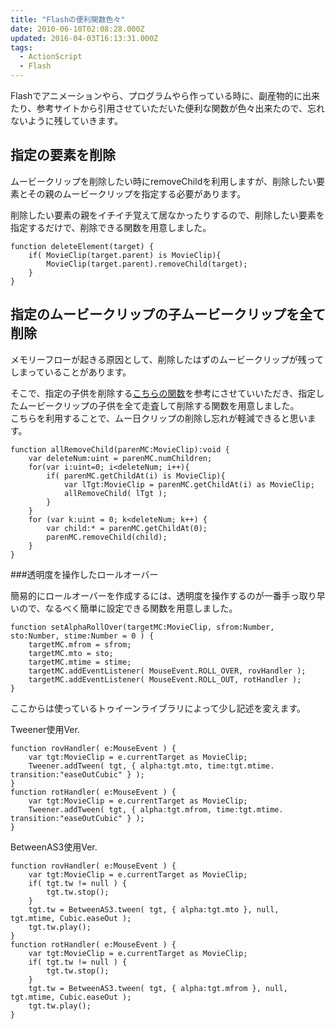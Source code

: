 ```yaml
---
title: "Flashの便利関数色々"
date: 2010-06-10T02:08:28.000Z
updated: 2016-04-03T16:13:31.000Z
tags: 
  - ActionScript
  - Flash
---
```


Flashでアニメーションやら、プログラムやら作っている時に、副産物的に出来たり、参考サイトから引用させていただいた便利な関数が色々出来たので、忘れないように残していきます。


## 指定の要素を削除

ムービークリップを削除したい時にremoveChildを利用しますが、削除したい要素とその親のムービークリップを指定する必要があります。

削除したい要素の親をイチイチ覚えて居なかったりするので、削除したい要素を指定するだけで、削除できる関数を用意しました。

```actionscript-3
function deleteElement(target) {
	if( MovieClip(target.parent) is MovieClip){
		MovieClip(target.parent).removeChild(target);
	}
}
```


## 指定のムービークリップの子ムービークリップを全て削除

メモリーフローが起きる原因として、削除したはずのムービークリップが残ってしまっていることがあります。

そこで、指定の子供を削除する[こちらの関数](http://ameblo.jp/linking/entry-10152208935.html)を参考にさせていいただき、指定したムービークリップの子供を全て走査して削除する関数を用意しました。  
 こちらを利用することで、ムー日クリップの削除し忘れが軽減できると思います。

```actionscript-3
function allRemoveChild(parenMC:MovieClip):void {
	var deleteNum:uint = parenMC.numChildren;
	for(var i:uint=0; i<deleteNum; i++){
		if( parenMC.getChildAt(i) is MovieClip){
			var lTgt:MovieClip = parenMC.getChildAt(i) as MovieClip;
			allRemoveChild( lTgt );
		}
	}
	for (var k:uint = 0; k<deleteNum; k++) {
		var child:* = parenMC.getChildAt(0);
		parenMC.removeChild(child);
	}
}
```
 
###透明度を操作したロールオーバー

簡易的にロールオーバーを作成するには、透明度を操作するのが一番手っ取り早いので、なるべく簡単に設定できる関数を用意しました。

```actionscript-3
function setAlphaRollOver(targetMC:MovieClip, sfrom:Number, sto:Number, stime:Number = 0 ) {
	targetMC.mfrom = sfrom;
	targetMC.mto = sto;
	targetMC.mtime = stime;
	targetMC.addEventListener( MouseEvent.ROLL_OVER, rovHandler );
	targetMC.addEventListener( MouseEvent.ROLL_OUT, rotHandler );
}
```


ここからは使っているトゥイーンライブラリによって少し記述を変えます。

Tweener使用Ver.

```actionscript-3
function rovHandler( e:MouseEvent ) {
	var tgt:MovieClip = e.currentTarget as MovieClip;
	Tweener.addTween( tgt, { alpha:tgt.mto, time:tgt.mtime. transition:"easeOutCubic" } );
}
function rotHandler( e:MouseEvent ) {
	var tgt:MovieClip = e.currentTarget as MovieClip;
	Tweener.addTween( tgt, { alpha:tgt.mfrom, time:tgt.mtime. transition:"easeOutCubic" } );
}
```

BetweenAS3使用Ver.

```actionscript-3
function rovHandler( e:MouseEvent ) {
	var tgt:MovieClip = e.currentTarget as MovieClip;
	if( tgt.tw != null ) {
		tgt.tw.stop();
	}
	tgt.tw = BetweenAS3.tween( tgt, { alpha:tgt.mto }, null, tgt.mtime, Cubic.easeOut );
	tgt.tw.play();
}
function rotHandler( e:MouseEvent ) {
	var tgt:MovieClip = e.currentTarget as MovieClip;
	if( tgt.tw != null ) {
		tgt.tw.stop();
	}
	tgt.tw = BetweenAS3.tween( tgt, { alpha:tgt.mfrom }, null, tgt.mtime, Cubic.easeOut );
	tgt.tw.play();
}
```